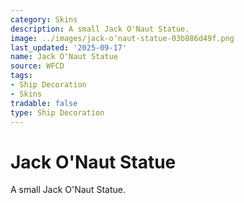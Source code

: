 ```yaml
---
category: Skins
description: A small Jack O'Naut Statue.
image: ../images/jack-o'naut-statue-03b886d49f.png
last_updated: '2025-09-17'
name: Jack O'Naut Statue
source: WFCD
tags:
- Ship Decoration
- Skins
tradable: false
type: Ship Decoration
---
```


# Jack O'Naut Statue

A small Jack O'Naut Statue.

